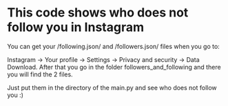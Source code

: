# This code shows who does not follow you in Instagram

You can get your /following.json/ and /followers.json/ files when you go to:

Instagram -> Your profile -> Settings -> Privacy and security -> Data Download.
After that you go in the folder followers_and_following and there you will find the 2 files.

Just put them in the directory of the main.py and see who does not follow you :)
